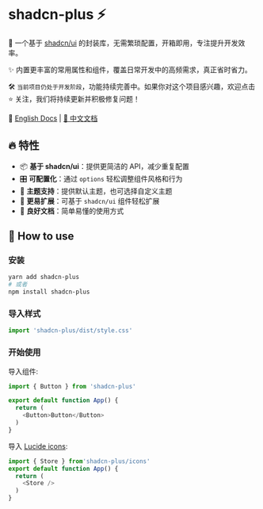 # shadcn-plus ⚡️

🚀 一个基于 [shadcn/ui](https://ui.shadcn.com/) 的封装库，无需繁琐配置，开箱即用，专注提升开发效率。

✨ 内置更丰富的常用属性和组件，覆盖日常开发中的高频需求，真正省时省力。

🛠 `当前项目仍处于开发阶段`，功能持续完善中。如果你对这个项目感兴趣，欢迎点击 ⭐️ 关注，我们将持续更新并积极修复问题！

📖 [English Docs](https://github.com/linyana/shadcn-plus/blob/main/README.md) | [📖 中文文档](https://github.com/linyana/shadcn-plus/blob/main/doc/cn/README.md)

## 🔥 特性

- 📦 **基于 shadcn/ui**：提供更简洁的 API，减少重复配置
- 🎛️ **可配置化**：通过 `options` 轻松调整组件风格和行为
- 🌙 **主题支持**：提供默认主题，也可选择自定义主题
- 💎 **更易扩展**：可基于 `shadcn/ui` 组件轻松扩展
- 📖 **良好文档**：简单易懂的使用方式

## 🔧 How to use

### 安装

```sh
yarn add shadcn-plus
# 或者
npm install shadcn-plus
```

### 导入样式

```typescript
import 'shadcn-plus/dist/style.css'
```

### 开始使用

导入组件:

```typescript
import { Button } from 'shadcn-plus'

export default function App() {
  return (
    <Button>Button</Button>
  )
}
```

导入 [Lucide icons](https://lucide.dev/icons): 

```typescript
import { Store } from'shadcn-plus/icons'
export default function App() {
  return (
    <Store />
  )
}
```
